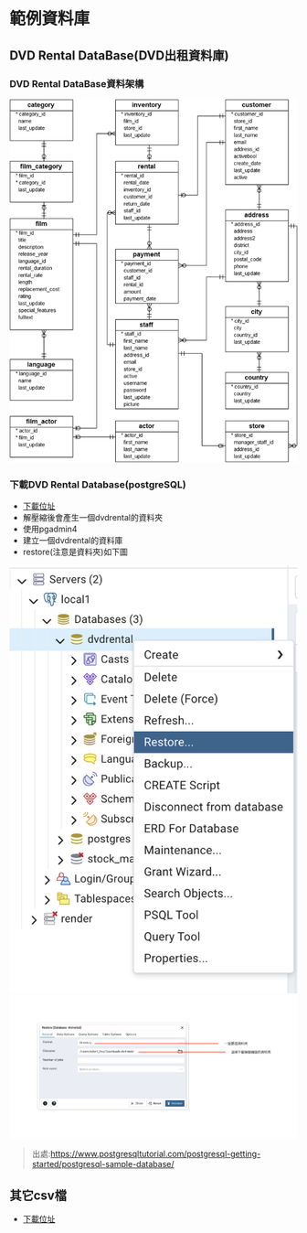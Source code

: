 # 範例資料庫

## DVD Rental DataBase(DVD出租資料庫)

### DVD Rental DataBase資料架構

![](./images/dvd-rental-sample-database-diagram.png)

### 下載DVD Rental Database(postgreSQL)
- [下載位址](./dvd_rental_database/)
- 解壓縮後會產生一個dvdrental的資料夾
- 使用pgadmin4
- 建立一個dvdrental的資料庫
- restore(注意是資料夾)如下圖

![](./images/pic1.png)
![](./images/pic2.png)


> 出處:https://www.postgresqltutorial.com/postgresql-getting-started/postgresql-sample-database/

## 其它csv檔

- [下載位址](./其它範例csv)